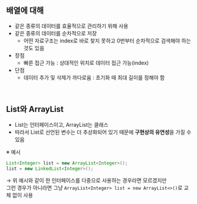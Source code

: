 ## 배열에 대해

- 같은 종류의 데이터를 효율적으로 관리하기 위해 사용
- 같은 종류의 데이터를 순차적으로 저장
  - 어떤 자료구조는 index로 바로 찾지 못하고 0번부터 순차적으로 검색해야 하는 것도 있음
- 장점
  - 빠른 접근 가능 : 상대적인 위치로 데이터 접근 가능(index)
- 단점
  - 데이터 추가 및 삭제가 까다로움 : 초기화 때 최대 길이를 정해야 함

<br>

## List와 ArrayList

- List는 인터페이스이고, ArrayList는 클래스
- 따라서 List로 선언된 변수는 더 추상화되어 있기 때문에 **구현상의 유연성**을 가질 수 있음

※ 예시

```java
List<Integer> list = new ArrayList<Integer>();
list = new LinkedList<Integer>();
```

→ 위 예시와 같이 한 인터페이스를 다중으로 사용하는 경우라면 모르겠지만  
그런 경우가 아니라면 그냥 `ArrayList<Integer> list = new ArrayList<>()`로 교체 없이 사용
